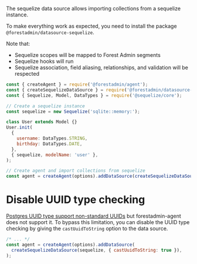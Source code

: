 The sequelize data source allows importing collections from a sequelize instance.

To make everything work as expected, you need to install the package `@forestadmin/datasource-sequelize`.

Note that:

- Sequelize scopes will be mapped to Forest Admin segments
- Sequelize hooks will run
- Sequelize association, field aliasing, relationships, and validation will be respected

```javascript
const { createAgent } = require('@forestadmin/agent');
const { createSequelizeDataSource } = require('@forestadmin/datasource-sequelize');
const { Sequelize, Model, DataTypes } = require('@sequelize/core');

// Create a sequelize instance
const sequelize = new Sequelize('sqlite::memory:');

class User extends Model {}
User.init(
  {
    username: DataTypes.STRING,
    birthday: DataTypes.DATE,
  },
  { sequelize, modelName: 'user' },
);

// Create agent and import collections from sequelize
const agent = createAgent(options).addDataSource(createSequelizeDataSource(sequelize));
```

# Disable UUID type checking

[Postgres UUID type support non-standard UUIDs](https://www.postgresql.org/docs/current/datatype-uuid.html) but forestadmin-agent does not support it.
To bypass this limitation, you can disable the UUID type checking by giving the `castUuidToString` option to the data source.

```javascript
/* ... */
const agent = createAgent(options).addDataSource(
  createSequelizeDataSource(sequelize, { castUuidToString: true }),
);
```
